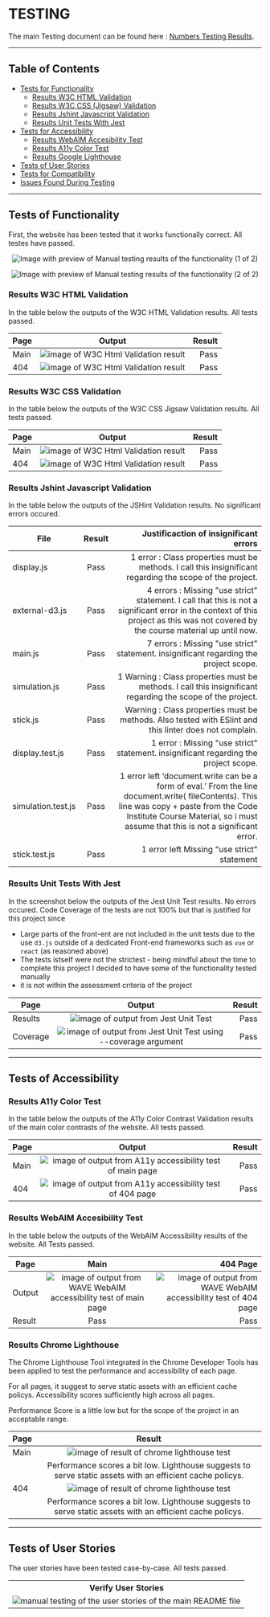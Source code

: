 # TESTING 

The main Testing document can be found here : [Numbers Testing Results](/assets/testing/throwing-sticks-test-results.numbers).

-----

## Table of Contents 


- [Tests for Functionality ](#tests-of-functionality)
    - [Results W3C HTML Validation](#results-w3c-html-validation)
    - [Results W3C CSS (Jigsaw) Validation ](#results-w3c-css-validation)
    - [Results Jshint Javascript Validation ](#results-jshint-javascript-validation)
    - [ Results Unit Tests With Jest](#results-unit-tests-with-jest)
- [Tests for Accessibility](#tests-of-accessibility)
    - [Results WebAIM Accesibility Test](#results-webaim-accesibility-test)
    - [Results A11y Color Test](#results-a11y-color-test)
    - [Results Google Lighthouse ](#results-chrome-lighthouse)
- [Tests of User Stories ](#tests-of-user-stories)
- [Tests for Compatibility ](#tests-for-compatibility)
- [ Issues Found During Testing ](#issues-found-during-testing)

---

## Tests of Functionality 

First, the website has been tested that it works functionally correct. All testes have passed.


<p align="center">
<img src="./assets/testing/functionality-1.png"
     alt="Image with preview of Manual testing results of the functionality (1 of 2)"
     style="max-width:800px" >
</p>


<p align="center">
<img src="./assets/testing/functionality-2.png"
     alt="Image with preview of Manual testing results of the functionality (2 of 2)"
     style="max-width:800px" >
</p>



### Results W3C HTML Validation

In the table below the outputs of the W3C HTML Validation results. All tests passed. 

| Page     | Output       | Result |
| -------- |:------------:| ------:|
| Main     | <img src="./assets/testing/validation-html.png" alt="image of W3C Html Validation result" >  | Pass   |
| 404   |  <img src="assets/testing/404-html.png" alt="image of W3C Html Validation result" >  | Pass   |


### Results W3C CSS Validation

In the table below the outputs of the W3C CSS Jigsaw Validation results. All tests passed. 


| Page     | Output       | Result |
| -------- |:------------:| ------:|
| Main     | <img src="./assets/testing/validation-css.png" alt="image of W3C Html Validation result" >  | Pass   |
| 404   |  <img src="assets/testing/404-css.png" alt="image of W3C Html Validation result" >  | Pass   |

### Results Jshint Javascript Validation 

In the table below the outputs of the JSHint Validation results. No significant errors occured. 

| File           | Result | Justificaction of insignificant errors  |
| -------------- | :----: | ----: |
| display.js     |  Pass  |  1 error : Class properties must be methods. I call this insignificant regarding the scope of the project. |
| external-d3.js |  Pass  |   4 errors  :  Missing "use strict" statement. I call that this is not a significant error in the context of this project as this was not covered by the course material up until now.  |
| main.js        |  Pass  |   7 errors  : Missing "use strict" statement. insignificant regarding the project scope.  |
| simulation.js  |  Pass  |  1 Warning : Class properties must be methods. I call this insignificant regarding the scope of the project. |
| stick.js  |  Pass  |  Warning :  Class properties must be methods. Also tested with ESlint and this linter does not complain. |
| display.test.js       |  Pass  | 1 error  : Missing "use strict" statement. insignificant regarding the project scope.   |
| simulation.test.js       |  Pass  |  1 error left ‘document.write can be a form of eval.’ From the line document.write( fileContents). This line was copy + paste from the Code Institute Course Material, so i must assume that this is not a significant error.  |
| stick.test.js       |  Pass  |  1 error left Missing "use strict" statement |



 
### Results Unit Tests With Jest

In the screenshot below the outputs of the Jest Unit Test results. No errors occured. Code Coverage of the tests are not 100% but that is justified for this project since 
- Large parts of the front-ent are not included in the unit tests due to the use `d3.js` outside of a dedicated Front-end frameworks such as `vue` or `react` (as reasoned above) 
- The tests istself were not the strictest - being mindful about the time to complete this project I decided to have some of the functionality tested manually
- it is not within the assessment criteria of the project


| Page     | Output       | Result |
| -------- |:------------:| ------:|
| Results     | <img src="./assets/testing/unit-test-results.png" alt="image of output from Jest Unit Test" >  | Pass   |
| Coverage   |  <img src="assets/testing/unit-test-coverage-2.png" alt="image of output from Jest Unit Test using --coverage argument" >  | Pass   |


-----

## Tests of Accessibility 

### Results A11y Color Test

In the table below the outputs of the A11y Color Contrast Validation results of the main color contrasts of the website. All tests passed.


| Page     |                                                  Output                                                  | Result |
| -------- | :------------------------------------------------------------------------------------------------------: | -----: |
| Main     |   <img src="./assets/testing/validation-a11y-color-contrast.png" alt="image of output from A11y accessibility test of main page" >   |   Pass |
| 404      |    <img src="./assets/testing/404-a11y.png" alt="image of output from A11y accessibility test of 404 page" >  |   Pass |

### Results WebAIM Accesibility Test

In the table below the outputs of the WebAIM Accessibility results of the website. All Tests passed.

| Page     |                                                  Main                                                  | 404 Page |
| -------- | :------------------------------------------------------------------------------------------------------: | -----: |
| Output      |   <img src="./assets/testing/validation-wave-webAIM.png" alt="image of output from WAVE WebAIM accessibility test of main page" >   |    <img src="./assets/testing/404-wave-webAIM.png" alt="image of output from WAVE WebAIM accessibility test of 404 page" >  |
| Result      |  Pass   |   Pass |


### Results Chrome Lighthouse 

The Chrome Lighthouse Tool integrated in the Chrome Developer Tools has been applied to test the performance and accessibility of each page.

For all pages, it suggest to serve static assets with an efficient cache policys.
Accessibility scores sufficiently high across all pages. 

Performance Score is a little low but for the scope of the project in an acceptable range. 

| Page     | Result       | 
| -------- |:------------:| 
| Main   | <img src="./assets/testing/validation-lighthouse.png" alt="image of result of chrome lighthouse test" >  | 
|        |  Performance scores a bit low.  Lighthouse suggests to serve static assets with an efficient cache policys. | 
| 404   |  <img src="./assets/testing/404-lighthouse.png" alt="image of result of chrome lighthouse test" >  | 
|        |  Performance scores a bit low. Lighthouse suggests to serve static assets with an efficient cache policys. | 

-----

## Tests of User Stories 

The user stories have been tested case-by-case. All tests passed.

<table style="height:100%">
    <tr>
        <th> Verify User Stories </th>
    </tr>
    <tr>
        <td> <img src="./assets/testing/user-stories.png"; alt="manual testing of the user stories of the main README file " >  </td>
    </tr>

</table>


-----

## Tests for Compatibility 

The website has been tested for compatibility between browsers, and that the website is responsive and displays correctly on all screen sizes as specified during the design stage. All tests passed. 

<p align="center">
<img src="./assets/testing/functionality-compatibility.png"
     alt="Image with preview of Excel testing results of the usability"
     style="max-width:800px" >
</p>

-----

## Issues Found During Testing 

This section is to document any bugs found during testing of the website. 






--- 


